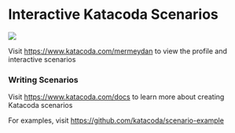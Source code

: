 # Interactive Katacoda Scenarios

[![](http://shields.katacoda.com/katacoda/mermeydan/count.svg)](https://www.katacoda.com/mermeydan "Get your profile on Katacoda.com")

Visit https://www.katacoda.com/mermeydan to view the profile and interactive scenarios

### Writing Scenarios
Visit https://www.katacoda.com/docs to learn more about creating Katacoda scenarios

For examples, visit https://github.com/katacoda/scenario-example
